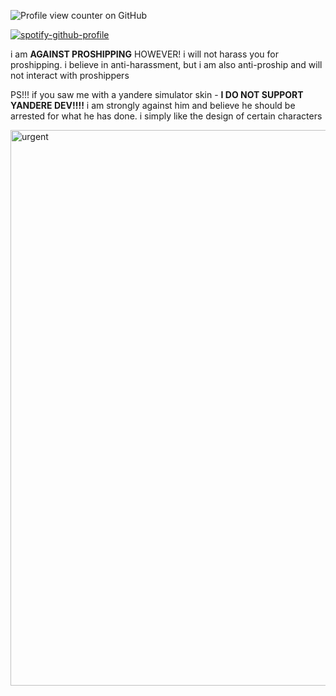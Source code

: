 ![Profile view counter on GitHub](https://komarev.com/ghpvc/?username=PUTYOURGITHUBUSERNAMEHERE) 



[![spotify-github-profile](https://spotify-github-profile.kittinanx.com/api/view?uid=zummbpf8z3oe12u47x7zkcw6p&cover_image=true&theme=novatorem&show_offline=false&background_color=121212&interchange=false&bar_color=53b14f&bar_color_cover=false)](https://github.com/kittinan/spotify-github-profile)

i am **AGAINST PROSHIPPING** HOWEVER! i will not harass you for proshipping. i believe in anti-harassment, but i am also anti-proship and will not interact with proshippers

PS!!! if you saw me with a yandere simulator skin - **I DO NOT SUPPORT YANDERE DEV!!!!** i am strongly against him and believe he should be arrested for what he has done. i simply like the design of certain characters

<img width="720" height="889" alt="urgent" src="https://github.com/user-attachments/assets/a36df81a-9d75-4dee-b513-e282a87eb2ae" />
